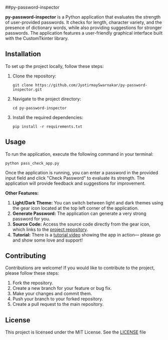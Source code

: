 ##py-password-inspector


**py-password-inspector** is a Python application that evaluates the strength of user-provided passwords. It checks for length, character variety, and the presence of dictionary words, while also providing suggestions for stronger passwords. The application features a user-friendly graphical interface built with the CustomTkinter library.

## Installation
To set up the project locally, follow these steps:

1. Clone the repository:
   ```
   git clone https://github.com/JyotirmaySwarnakar/py-password-inspector.git
   ```
2. Navigate to the project directory:
   ```
   cd py-password-inspector
   ```
3. Install the required dependencies:
   ```
   pip install -r requirements.txt
   ```

## Usage
To run the application, execute the following command in your terminal:
```
python pass_check_app.py
```
Once the application is running, you can enter a password in the provided input field and click "Check Password" to evaluate its strength. The application will provide feedback and suggestions for improvement.

**Other Features:**
1. **Light/Dark Theme:** You can switch between light and dark themes using the gear icon located at the top left corner of the application.
2. **Generate Password:** The application can generate a very strong password for you.
3. **Source Code:** Access the source code directly from the gear icon, which links to the [project repository](https://github.com/JyotirmaySwarnakar/py-password-inspector).
4. **Tutorial:** There is a [tutorial video](#) showing the app in action—  please go and show some love and support!

## Contributing
Contributions are welcome! If you would like to contribute to the project, please follow these steps:

1. Fork the repository.
2. Create a new branch for your feature or bug fix.
3. Make your changes and commit them.
4. Push your branch to your forked repository.
5. Create a pull request to the main repository.

## License
This project is licensed under the MIT License. See the [LICENSE](LICENSE) file
